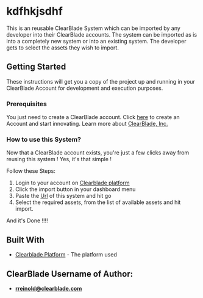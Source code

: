 # kdfhkjsdhf



This is an reusable ClearBlade System which can be imported by any developer into their ClearBlade accounts. The system can be imported as is into a completely new system or into an existing system. The developer gets to select the assets they wish to import.

## Getting Started

These instructions will get you a copy of the project up and running in your ClearBlade Account for development and execution purposes.

### Prerequisites

You just need to create a ClearBlade account. Click [here](https://platform.clearblade.com) to create an Account and start innovating. Learn more about [ClearBlade, Inc.](https://clearblade.com) 

### How to use this System?

Now that a ClearBlade account exists, you're just a few clicks away from reusing this system !
Yes, it's that simple !

Follow these Steps:

1. Login to your account on [Clearblade platform](https://platform.clearblade.com)
2. Click the import button in your dashboard menu
3. Paste the [Url](https://github.com/clearbladeplatform/kdfhkjsdhf) of this system and hit go
4. Select the required assets, from the list of available assets and hit import.

And it's Done !!!!


## Built With

* [Clearblade Platform](https://platform.clearblade.com) - The platform used

## ClearBlade Username of Author:

* **rreinold@clearblade.com** 

